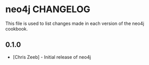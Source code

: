 neo4j CHANGELOG
===============

This file is used to list changes made in each version of the neo4j cookbook.

0.1.0
-----
- [Chris Zeeb] - Initial release of neo4j
